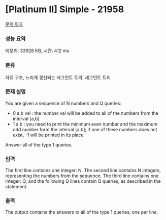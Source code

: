 # [Platinum II] Simple - 21958 

[문제 링크](https://www.acmicpc.net/problem/21958) 

### 성능 요약

메모리: 33928 KB, 시간: 412 ms

### 분류

자료 구조, 느리게 갱신되는 세그먼트 트리, 세그먼트 트리

### 문제 설명

<p>You are given a sequence of N numbers and Q queries:</p>

<ul>
	<li>0 a b val : the number val will be added to all of the numbers from the interval [a,b]</li>
	<li>1 a b : you need to print the minimum even number and the maximum odd number form the interval [a,b]; if one of these numbers does not exist, -1 will be printed in its place</li>
</ul>

<p>Answer all of the type 1 queries.</p>

### 입력 

 <p>The first line contains one integer: N. The second line contains N integers, representing the numbers from the sequence. The third line contains one integer: Q, and the following Q lines contain Q queries, as described in the statement.</p>

### 출력 

 <p>The output contains the answers to all of the type 1 queries, one per line.</p>

